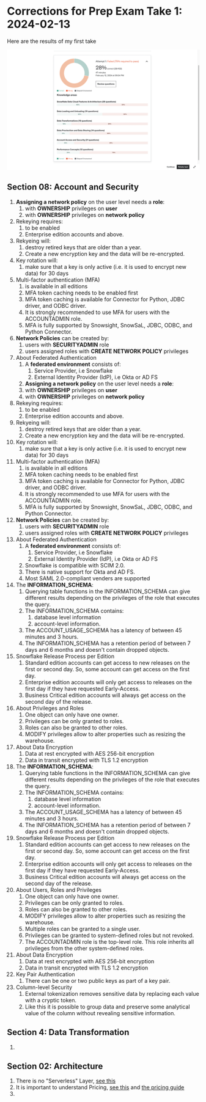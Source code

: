 # Corrections for Prep Exam Take 1: 2024-02-13

Here are the results of my first take

<img src="../../resources/readme_images/exam_prep_take20240212_01_corrections/take01aa_overview.png">

## Section 08: Account and Security

1. **Assigning a network policy** on the user level needs a **role**:
   1. with **OWNERSHIP** privileges on **user**
   1. with **OWNERSHIP** privileges on **network policy**
1. Rekeying requires:
   1. to be enabled
   1. Enterprise edition accounts and above.
1. Rekyeing will:
   1. destroy retired keys that are older than a year.
   1. Create a new encryption key and the data will be re-encrypted.
1. Key rotation will:
   1. make sure that a key is only active (i.e. it is used to encrypt new data) for 30 days
1. Multi-factor authentication (MFA)
   1. is available in all editions
   1. MFA token caching needs to be enabled first
   1. MFA token caching is available for Connector for Python, JDBC driver, and ODBC driver.
   1. It is strongly recommended to use MFA for users with the ACCOUNTADMIN role.
   1. MFA is fully supported by Snowsight, SnowSaL, JDBC, ODBC, and Python Connector.
1. **Network Policies** can be created by:
   1. users with **SECURITYADMIN** role
   1. users assigned roles with **CREATE NETWORK POLICY** privileges
1. About Federated Authentication
   1. A **federated environment** consists of:
      1. Service Provider, i.e Snowflake
      1. External Identity Provider (IdP), i.e Okta or AD FS
   1. **Assigning a network policy** on the user level needs a **role**:
   1. with **OWNERSHIP** privileges on **user**
   1. with **OWNERSHIP** privileges on **network policy**
1. Rekeying requires:
   1. to be enabled
   1. Enterprise edition accounts and above.
1. Rekyeing will:
   1. destroy retired keys that are older than a year.
   1. Create a new encryption key and the data will be re-encrypted.
1. Key rotation will:
   1. make sure that a key is only active (i.e. it is used to encrypt new data) for 30 days
1. Multi-factor authentication (MFA)
   1. is available in all editions
   1. MFA token caching needs to be enabled first
   1. MFA token caching is available for Connector for Python, JDBC driver, and ODBC driver.
   1. It is strongly recommended to use MFA for users with the ACCOUNTADMIN role.
   1. MFA is fully supported by Snowsight, SnowSaL, JDBC, ODBC, and Python Connector.
1. **Network Policies** can be created by:
   1. users with **SECURITYADMIN** role
   1. users assigned roles with **CREATE NETWORK POLICY** privileges
1. About Federated Authentication
   1. A **federated environment** consists of:
      1. Service Provider, i.e Snowflake
      1. External Identity Provider (IdP), i.e Okta or AD FS
   1. Snowflake is compatible with SCIM 2.0.
   1. There is native support for Okta and AD FS.
   1. Most SAML 2.0-compliant venders are supported
1. The **INFORMATION_SCHEMA**:
   1. Querying table functions in the INFORMATION_SCHEMA can give different results depending on the privileges of the role that executes the query.
   1. The INFORMATION_SCHEMA contains:
      1. database level information
      1. account-level information. 
   1. The ACCOUNT_USAGE_SCHEMA has a latency of between 45 minutes and 3 hours.
   1. The INFORMATION_SCHEMA has a retention period of between 7 days and 6 months and doesn't contain dropped objects.
1. Snowflake Release Process per Edition
   1. Standard edition accounts can get access to new releases on the first or second day. So, some account can get access on the first day.
   1. Enterprise edition accounts will only get access to releases on the first day if they have requested Early-Access.
   1. Business Critical edition accounts will always get access on the second day of the release.
1. About Privileges and Roles
   1. One object can only have one owner. 
   1. Privileges can be only granted to roles.
   1. Roles can also be granted to other roles.
   1. MODIFY privileges allow to alter properties such as resizing the warehouse.
1. About Data Encryption
   1. Data at rest encrypted with AES 256-bit encryption
   1. Data in transit encrypted with TLS 1.2 encryption
1. The **INFORMATION_SCHEMA**:
   1. Querying table functions in the INFORMATION_SCHEMA can give different results depending on the privileges of the role that executes the query.
   1. The INFORMATION_SCHEMA contains:
      1. database level information
      1. account-level information. 
   1. The ACCOUNT_USAGE_SCHEMA has a latency of between 45 minutes and 3 hours.
   1. The INFORMATION_SCHEMA has a retention period of between 7 days and 6 months and doesn't contain dropped objects.
1. Snowflake Release Process per Edition
   1. Standard edition accounts can get access to new releases on the first or second day. So, some account can get access on the first day.
   1. Enterprise edition accounts will only get access to releases on the first day if they have requested Early-Access.
   1. Business Critical edition accounts will always get access on the second day of the release.
1. About Users, Roles and Privileges
   1. One object can only have one owner. 
   1. Privileges can be only granted to roles.
   1. Roles can also be granted to other roles.
   1. MODIFY privileges allow to alter properties such as resizing the warehouse.
   1. Multiple roles can be granted to a single user.
   1. Privileges can be granted to system-defined roles but not revoked.
   1. The ACCOUNTADMIN role is the top-level role. This role inherits all privileges from the other system-defined roles.
1. About Data Encryption
   1. Data at rest encrypted with AES 256-bit encryption
   1. Data in transit encrypted with TLS 1.2 encryption
1. Key Pair Authentication
   1. There can be one or two public keys as part of a key pair.
1. Column-level Security
   1. External tokenization removes sensitive data by replacing each value with a cryptic token.
   2. Like this it is possible to group data and preserve some analytical value of the column without revealing sensitive information.

## Section 4: Data Transformation
1.

## Section 02: Architecture
1. There is no "Serverless" Layer, [see this](../Section02_Snowflake_Architechture/notes_section02part01)
1. It is important to understand Pricing, [see this]() and [the pricing guide](../../Section02_Snowflake_Architechture/README.md)
1. 